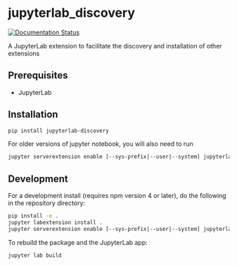 # jupyterlab_discovery

[![Documentation Status](https://readthedocs.org/projects/jupyterlab-discovery/badge/?version=latest)](http://jupyterlab-discovery.readthedocs.io/en/latest/?badge=latest)

A JupyterLab extension to facilitate the discovery and installation of other extensions


## Prerequisites

* JupyterLab

## Installation

```bash
pip install jupyterlab-discovery
```

For older versions of jupyter notebook, you will also need to run

```bash
jupyter serverextension enable [--sys-prefix|--user|--system] jupyterlab_discovery
```

## Development

For a development install (requires npm version 4 or later), do the following in the repository directory:

```bash
pip install -e .
jupyter labextension install .
jupyter serverextension enable [--sys-prefix|--user|--system] jupyterlab_discovery
```

To rebuild the package and the JupyterLab app:

```bash
jupyter lab build
```
